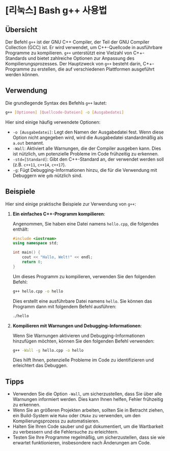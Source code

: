 # [리눅스] Bash g++ 사용법

## Übersicht
Der Befehl `g++` ist der GNU C++ Compiler, der Teil der GNU Compiler Collection (GCC) ist. Er wird verwendet, um C++-Quellcode in ausführbare Programme zu kompilieren. `g++` unterstützt eine Vielzahl von C++-Standards und bietet zahlreiche Optionen zur Anpassung des Kompilierungsprozesses. Der Hauptzweck von `g++` besteht darin, C++-Programme zu erstellen, die auf verschiedenen Plattformen ausgeführt werden können.

## Verwendung
Die grundlegende Syntax des Befehls `g++` lautet:

```bash
g++ [Optionen] [Quellcode-Dateien] -o [Ausgabedatei]
```

Hier sind einige häufig verwendete Optionen:

- `-o [Ausgabedatei]`: Legt den Namen der Ausgabedatei fest. Wenn diese Option nicht angegeben wird, wird die Ausgabedatei standardmäßig als `a.out` benannt.
- `-Wall`: Aktiviert alle Warnungen, die der Compiler ausgeben kann. Dies ist nützlich, um potenzielle Probleme im Code frühzeitig zu erkennen.
- `-std=[Standard]`: Gibt den C++-Standard an, der verwendet werden soll (z.B. `c++11`, `c++14`, `c++17`).
- `-g`: Fügt Debugging-Informationen hinzu, die für die Verwendung mit Debuggern wie `gdb` nützlich sind.

## Beispiele
Hier sind einige praktische Beispiele zur Verwendung von `g++`:

1. **Ein einfaches C++-Programm kompilieren**:

   Angenommen, Sie haben eine Datei namens `hello.cpp`, die folgendes enthält:

   ```cpp
   #include <iostream>
   using namespace std;

   int main() {
       cout << "Hallo, Welt!" << endl;
       return 0;
   }
   ```

   Um dieses Programm zu kompilieren, verwenden Sie den folgenden Befehl:

   ```bash
   g++ hello.cpp -o hello
   ```

   Dies erstellt eine ausführbare Datei namens `hello`. Sie können das Programm dann mit folgendem Befehl ausführen:

   ```bash
   ./hello
   ```

2. **Kompilieren mit Warnungen und Debugging-Informationen**:

   Wenn Sie Warnungen aktivieren und Debugging-Informationen hinzufügen möchten, können Sie den folgenden Befehl verwenden:

   ```bash
   g++ -Wall -g hello.cpp -o hello
   ```

   Dies hilft Ihnen, potenzielle Probleme im Code zu identifizieren und erleichtert das Debuggen.

## Tipps
- Verwenden Sie die Option `-Wall`, um sicherzustellen, dass Sie über alle Warnungen informiert werden. Dies kann Ihnen helfen, Fehler frühzeitig zu erkennen.
- Wenn Sie an größeren Projekten arbeiten, sollten Sie in Betracht ziehen, ein Build-System wie `Make` oder `CMake` zu verwenden, um den Kompilierungsprozess zu automatisieren.
- Halten Sie Ihren Code sauber und gut dokumentiert, um die Wartbarkeit zu verbessern und die Fehlersuche zu erleichtern.
- Testen Sie Ihre Programme regelmäßig, um sicherzustellen, dass sie wie erwartet funktionieren, insbesondere nach Änderungen am Code.